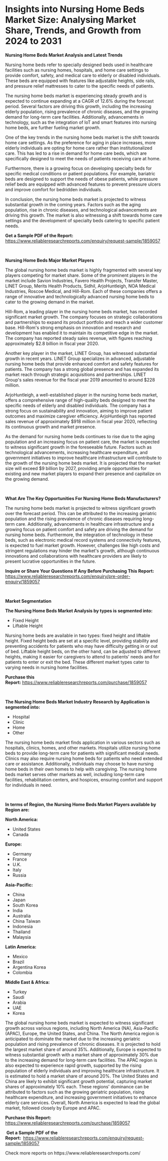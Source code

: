 <p><h1>Insights into Nursing Home Beds Market Size: Analysing Market Share, Trends, and Growth from 2024 to 2031</h1></p><p><strong>Nursing Home Beds Market Analysis and Latest Trends</strong></p>
<p><p>Nursing home beds refer to specially designed beds used in healthcare facilities such as nursing homes, hospitals, and home care settings to provide comfort, safety, and medical care to elderly or disabled individuals. These beds are equipped with features like adjustable heights, side rails, and pressure relief mattresses to cater to the specific needs of patients.</p><p>The nursing home beds market is experiencing steady growth and is expected to continue expanding at a CAGR of 12.6% during the forecast period. Several factors are driving this growth, including the increasing elderly population, rising prevalence of chronic diseases, and the growing demand for long-term care facilities. Additionally, advancements in technology, such as the integration of IoT and smart features into nursing home beds, are further fueling market growth.</p><p>One of the key trends in the nursing home beds market is the shift towards home care settings. As the preference for aging in place increases, more elderly individuals are opting for home care rather than institutionalized care. This has led to a rise in demand for home care beds, which are specifically designed to meet the needs of patients receiving care at home.</p><p>Furthermore, there is a growing focus on developing specialty beds for specific medical conditions or patient populations. For example, bariatric beds are designed to support the needs of obese patients, while pressure relief beds are equipped with advanced features to prevent pressure ulcers and improve comfort for bedridden individuals.</p><p>In conclusion, the nursing home beds market is projected to witness substantial growth in the coming years. Factors such as the aging population, rise in chronic diseases, and technological advancements are driving this growth. The market is also witnessing a shift towards home care settings and the development of specialty beds catering to specific patient needs.</p></p>
<p><strong>Get a Sample PDF of the Report:&nbsp;</strong> <a href="https://www.reliableresearchreports.com/enquiry/request-sample/1859057">https://www.reliableresearchreports.com/enquiry/request-sample/1859057</a></p>
<p>&nbsp;</p>
<p><strong>Nursing Home Beds Major Market Players</strong></p>
<p><p>The global nursing home beds market is highly fragmented with several key players competing for market share. Some of the prominent players in the market include Savion Industries, Favero Health Projects, Transfer Master, LINET Group, Merits Health Products, Sidhil, ArjoHuntleigh, NOA Medical Industries, Roscoe Medical, and Hill-Rom. Each of these companies offers a range of innovative and technologically advanced nursing home beds to cater to the growing demand in the market.</p><p>Hill-Rom, a leading player in the nursing home beds market, has recorded significant market growth. The company focuses on strategic collaborations and partnerships to expand its product portfolio and reach a wider customer base. Hill-Rom's strong emphasis on innovation and research and development has enabled it to maintain its competitive edge in the market. The company has reported steady sales revenue, with figures reaching approximately $2.8 billion in fiscal year 2020.</p><p>Another key player in the market, LINET Group, has witnessed substantial growth in recent years. LINET Group specializes in advanced, adjustable nursing home beds that provide enhanced comfort and safety features for patients. The company has a strong global presence and has expanded its market reach through strategic acquisitions and partnerships. LINET Group's sales revenue for the fiscal year 2019 amounted to around $228 million.</p><p>ArjoHuntleigh, a well-established player in the nursing home beds market, offers a comprehensive range of high-quality beds designed to meet the specific needs of elderly and disabled individuals. The company has a strong focus on sustainability and innovation, aiming to improve patient outcomes and maximize caregiver efficiency. ArjoHuntleigh has reported sales revenue of approximately $918 million in fiscal year 2020, reflecting its continuous growth and market presence.</p><p>As the demand for nursing home beds continues to rise due to the aging population and an increasing focus on patient care, the market is expected to witness significant growth in the foreseeable future. Factors such as technological advancements, increasing healthcare expenditure, and government initiatives to improve healthcare infrastructure will contribute to the growth of the nursing home beds market. It is projected that the market size will exceed $9 billion by 2027, providing ample opportunities for existing and new market players to expand their presence and capitalize on the growing demand.</p></p>
<p>&nbsp;</p>
<p><strong>What Are The Key Opportunities For Nursing Home Beds Manufacturers?</strong></p>
<p><p>The nursing home beds market is projected to witness significant growth over the forecast period. This can be attributed to the increasing geriatric population and the rising prevalence of chronic diseases requiring long-term care. Additionally, advancements in healthcare infrastructure and a growing focus on patient comfort and safety are driving the demand for nursing home beds. Furthermore, the integration of technology in these beds, such as electronic medical record systems and connectivity features, is expected to fuel market growth. However, challenges like high costs and stringent regulations may hinder the market's growth, although continuous innovations and collaborations with healthcare providers are likely to present lucrative opportunities in the future.</p></p>
<p><strong>Inquire or Share Your Questions If Any Before Purchasing This Report:</strong> <a href="https://www.reliableresearchreports.com/enquiry/pre-order-enquiry/1859057">https://www.reliableresearchreports.com/enquiry/pre-order-enquiry/1859057</a></p>
<p>&nbsp;</p>
<p><strong>Market Segmentation</strong></p>
<p><strong>The Nursing Home Beds Market Analysis by types is segmented into:</strong></p>
<p><ul><li>Fixed Height</li><li>Liftable Height</li></ul></p>
<p><p>Nursing home beds are available in two types: fixed height and liftable height. Fixed height beds are set at a specific level, providing stability and preventing accidents for patients who may have difficulty getting in or out of bed. Liftable height beds, on the other hand, can be adjusted to different heights, making it easier for caregivers to attend to patients' needs and for patients to enter or exit the bed. These different market types cater to varying needs in nursing home facilities.</p></p>
<p><strong>Purchase this Report:&nbsp;</strong><a href="https://www.reliableresearchreports.com/purchase/1859057">https://www.reliableresearchreports.com/purchase/1859057</a></p>
<p>&nbsp;</p>
<p><strong>The Nursing Home Beds Market Industry Research by Application is segmented into:</strong></p>
<p><ul><li>Hospital</li><li>Clinic</li><li>Home</li><li>Other</li></ul></p>
<p><p>The nursing home beds market finds application in various sectors such as hospitals, clinics, homes, and other markets. Hospitals utilize nursing home beds to provide long-term care for patients with significant medical needs. Clinics may also require nursing home beds for patients who need extended care or assistance. Additionally, individuals may choose to have nursing home beds in their own homes to help with caregiving. The nursing home beds market serves other markets as well, including long-term care facilities, rehabilitation centers, and hospices, ensuring comfort and support for individuals in need.</p></p>
<p>&nbsp;</p>
<p><strong>In terms of Region, the Nursing Home Beds Market Players available by Region are:</strong></p>
<p>
    <p> <strong> North America: </strong>
        <ul>
            <li>United States</li>
            <li>Canada</li>
        </ul>
        </p> 
    <p> <strong> Europe: </strong>
        <ul>
            <li>Germany</li>
            <li>France</li>
            <li>U.K.</li>
            <li>Italy</li>
            <li>Russia</li>
        </ul>
        </p> 
    <p> <strong> Asia-Pacific: </strong>
        <ul>
            <li>China</li>
            <li>Japan</li>
            <li>South Korea</li>
            <li>India</li>
            <li>Australia</li>
            <li>China Taiwan</li>
            <li>Indonesia</li>
            <li>Thailand</li>
            <li>Malaysia</li>
        </ul>
        </p> 
    <p> <strong> Latin America: </strong>
        <ul>
            <li>Mexico</li>
            <li>Brazil</li>
            <li>Argentina Korea</li>
            <li>Colombia</li>
        </ul>
        </p> 
    <p> <strong> Middle East & Africa: </strong>
        <ul>
            <li>Turkey</li>
            <li>Saudi</li>
            <li>Arabia</li>
            <li>UAE</li>
            <li>Korea</li>
        </ul>
    </p>
    </p>
<p><p>The global nursing home beds market is expected to witness significant growth across various regions, including North America (NA), Asia-Pacific (APAC), Europe, the United States, and China. The North America region is anticipated to dominate the market due to the increasing geriatric population and rising prevalence of chronic diseases. It is projected to hold the largest market share of around 35%. Additionally, Europe is expected to witness substantial growth with a market share of approximately 30% due to the increasing demand for long-term care facilities. The APAC region is also expected to experience rapid growth, supported by the rising population of elderly individuals and improving healthcare infrastructure. It is estimated to hold a market share of around 20%. The United States and China are likely to exhibit significant growth potential, capturing market shares of approximately 10% each. These regions' dominance can be attributed to factors such as the growing geriatric population, rising healthcare expenditure, and increasing government initiatives to enhance elderly care services. Overall, North America is expected to lead the global market, followed closely by Europe and APAC.</p></p>
<p><strong>Purchase this Report: </strong><a href="https://www.reliableresearchreports.com/purchase/1859057">https://www.reliableresearchreports.com/purchase/1859057</a></p>
<p>&nbsp;<strong>Get a Sample PDF of the Report:&nbsp;&nbsp;</strong><a href="https://www.reliableresearchreports.com/enquiry/request-sample/1859057">https://www.reliableresearchreports.com/enquiry/request-sample/1859057</a></p>
<p><strong></strong></p>
<p>Check more reports on https://www.reliableresearchreports.com/</p>